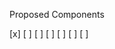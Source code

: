 Proposed Components

[x] <AuthIndex />
[ ] <RequireAuth />
[ ] <AdminOnly />
[ ] <Dashboard />
[ ] <UsersList />
[ ] <Login />
[ ] <Register />


